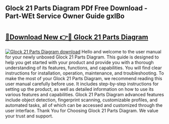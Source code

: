 ## Glock 21 Parts Diagram PDf Free Download - Part-WEt Service Owner Guide gxlBo

# <h2><a href="http://dfivbyd.blite.top/?on=Glock+21+Parts+Diagram">🔗Download New 👉🔴 Glock 21 Parts Diagram</a></h2>

[![Glock 21 Parts Diagram download](https://i.imgur.com/lujVjoI.png)](http://dfivbyd.blite.top/?on=Glock+21+Parts+Diagram)
Hello and welcome to the user manual for your newly unboxed Glock 21 Parts Diagram. This guide is designed to help you get started with your product and provide you with a thorough understanding of its features, functions, and capabilities. You will find clear instructions for installation, operation, maintenance, and troubleshooting. To make the most of your Glock 21 Parts Diagram, we recommend reading this user manual carefully before use. It includes step-by-step instructions for setting up the product, as well as detailed information on how to use its various features and capabilities. Glock 21 Parts Diagram advanced features include object detection, fingerprint scanning, customizable profiles, and automated tasks, all of which can be accessed and customized through the user interface. Thank You for Choosing Glock 21 Parts Diagram. We value your trust and support.
